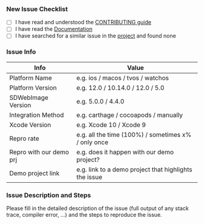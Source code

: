 ### New Issue Checklist

* [ ] I have read and understood the [CONTRIBUTING guide](https://github.com/rs/SDWebImage/blob/master/.github/CONTRIBUTING.md)
* [ ] I have read the [Documentation](http://cocoadocs.org/docsets/SDWebImage/)
* [ ] I have searched for a similar issue in the [project](https://github.com/rs/SDWebImage/issues) and found none

### Issue Info

 Info                    | Value                               |
-------------------------|-------------------------------------|
 Platform Name           | e.g. ios / macos / tvos / watchos
 Platform Version        | e.g. 12.0 / 10.14.0 / 12.0 / 5.0
 SDWebImage Version      | e.g. 5.0.0 / 4.4.0
 Integration Method      | e.g. carthage / cocoapods / manually
 Xcode Version           | e.g. Xcode 10 / Xcode 9
 Repro rate              | e.g. all the time (100%) / sometimes x% / only once
 Repro with our demo prj | e.g. does it happen with our demo project?
 Demo project link       | e.g. link to a demo project that highlights the issue

### Issue Description and Steps

Please fill in the detailed description of the issue (full output of any stack trace, compiler error, ...) and the steps to reproduce the issue.

